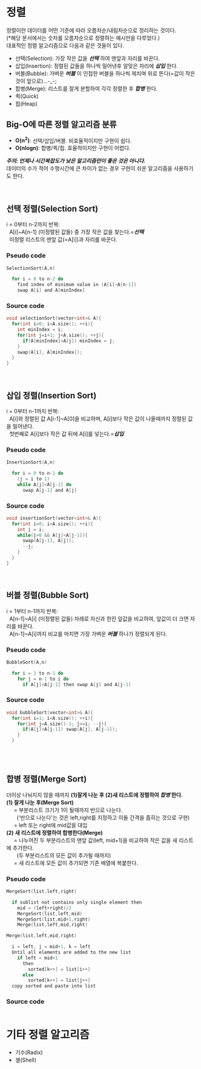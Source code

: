 # 정렬
정렬이란 데이터를 어떤 기준에 따라 오름차순/내림차순으로 정리하는 것이다.  
(*해당 문서에서는 숫자를 오름차순으로 정렬하는 예시만을 다루었다.)  
대표적인 정렬 알고리즘으로 다음과 같은 것들이 있다.
- 선택(Selection): 가장 작은 값을 ***선택*** 하여 맨앞과 자리를 바꾼다.  
- 삽입(Insertion): 정렬된 값들을 하나씩 밀어낸후 알맞은 자리에 ***삽입*** 한다.  
- 버블(Bubble): 가벼운 ***버블*** 이 인접한 버블을 하나씩 제치며 위로 뜬다(=값이 작은 것이 앞으로)...-_-;
- 합병(Merge): 리스트를 잘게 분할하여 각각 정렬한 후 ***합병*** 한다.
- 퀵(Quick) 
- 힙(Heap)

## Big-O에 따른 정렬 알고리즘 분류
- **O(n<sup>2</sup>)**: 선택/삽입/버블. 비효율적이지만 구현이 쉽다.  
- **O(nlogn)**: 합병/퀵/힙. 효율적이지만 구현이 어렵다.  

***주의: 언제나 시간복잡도가 낮은 알고리즘만이 좋은 것은 아니다.***  
데이터의 수가 적어 수행시간에 큰 차이가 없는 경우 구현이 쉬운 알고리즘을 사용하기도 한다.

<br/>

## 선택 정렬(Selection Sort)
i = 0부터 n-2까지 반복:  
&nbsp;&nbsp;A[i]~A[n-1] (미정렬된 값들) 중 가장 작은 값을 찾는다.=***선택***  
&nbsp;&nbsp;미정렬 리스트의 맨앞 값(=A[i])과 자리를 바꾼다.
### Pseudo code
```c
SelectionSort(A,n)

  for i = 0 to n-2 do
    find index of minimum value in (A[i]~A[n-1])
    swap A[i] and A[minIndex]

```
### Source code
```c++
void selectionSort(vector<int>& A){
  for(int i=0; i<A.size(); ++i){
    int minIndex = i;
    for(int j=i+1; j<A.size(); ++j){
      if(A[minIndex]>A[j]) minIndex = j;
    }
    swap(A[i], A[minIndex]);
  }
}
```
<br/>

## 삽입 정렬(Insertion Sort)
i = 0부터 n-1까지 반복:  
&nbsp;&nbsp;A[i]와 정렬된 값 A[i-1]~A[0]을 비교하며, A[i]보다 작은 값이 나올때까지 정렬된 값을 밀어낸다.  
&nbsp;&nbsp;첫번째로 A[i]보다 작은 값 뒤에 A[i]를 넣는다.=***삽입***
    

### Pseudo code
```c
InsertionSort(A,n)

  for i = 0 to n-1 do
    (j = i to 1)
    while A[j]<A[j-1] do
      swap A[j-1] and A[j]
```
### Source code
```c++
void insertionSort(vector<int>& A){
  for(int i=0; i<A.size(); ++i){
    int j = i;
    while(j>0 && A[j]<A[j-1]){
      swap(A[j-1], A[j]);
      --j;
    }
  }
}
```
<br/>

## 버블 정렬(Bubble Sort)
i = 1부터 n-1까지 반복:  
&nbsp;&nbsp;A[n-1]~A[i] (미정렬된 값들) 차례로 자신과 한칸 앞값을 비교하여, 앞값이 더 크면 자리를 바꾼다.  
&nbsp;&nbsp;A[n-1]~A[i]까지 비교를 마치면 가장 가벼운 ***버블*** 하나가 정렬되게 된다.
  
### Pseudo code
```c
BubbleSort(A,n)

  for i = 1 to n-1 do
    for j = n-1 to i do
      if A[j]<A[j-1] then swap A[j] and A[j-1]
```
### Source code
```c++
void bubbleSort(vector<int>& A){
  for(int i=1; i<A.size(); ++i){
    for(int j=A.size()-1; j>=i; --j){
      if(A[j]<A[j-1]) swap(A[j], A[j-1]);
    }
  }
```
<br/>
<br/>

## 합병 정렬(Merge Sort)
더이상 나눠지지 않을 때까지 **(1)잘게 나눈 후 (2)새 리스트에 정렬하여 ***합병*** 한다.**  
**(1) 잘게 나눈 후(Merge Sort)**  
&nbsp;&nbsp;&nbsp;&nbsp;&nbsp;= 부분리스트 크기가 1이 될때까지 반으로 나눈다.  
&nbsp;&nbsp;&nbsp;&nbsp;&nbsp;&nbsp;&nbsp;('반으로 나눈다'는 것은 left,right를 지정하고 이들 간격을 좁히는 것으로 구현)  
&nbsp;&nbsp;&nbsp;&nbsp;&nbsp;= left 또는 right에 mid값을 대입  
**(2) 새 리스트에 정렬하여 합병한다(Merge)**  
&nbsp;&nbsp;&nbsp;&nbsp;&nbsp;= 나누어진 두 부분리스트의 맨앞 값(left, mid+1)을 비교하여 작은 값을 새 리스트에 추가한다.  
&nbsp;&nbsp;&nbsp;&nbsp;&nbsp;&nbsp;&nbsp;(두 부분리스트의 모든 값이 추가될 때까지)  
&nbsp;&nbsp;&nbsp;&nbsp;&nbsp;= 새 리스트에 모든 값이 추가되면 기존 배열에 복붙한다.

### Pseudo code
```c
MergeSort(list,left,right)

  if sublist not contains only single element then
    mid = (left+right)/2
    MergeSort(list,left,mid)
    MergeSort(list,mid+1,right)
    Merge(list,left,mid,right)
```    
```c    
Merge(list,left,mid,right)

  i = left, j = mid+1, k = left
  Until all elements are added to the new list
    if left < mid+1
      then
        sorted[k++] = list[i++]
      else
        sorted[k++] = list[j++]
  copy sorted and paste into list
```
### Source code
```c++
```


# 기타 정렬 알고리즘
- 기수(Radix)
- 셸(Shell)
